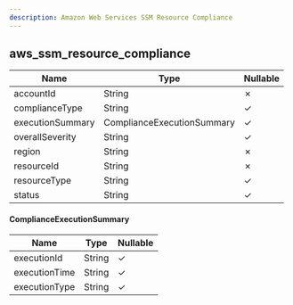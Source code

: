```yaml
---
description: Amazon Web Services SSM Resource Compliance
---
```

aws_ssm_resource_compliance
---------------------------

| **Name**         | **Type**                   | **Nullable** |
| ---------------- | -------------------------- | ------------ |
| accountId        | String                     | &cross;      |
| complianceType   | String                     | &check;      |
| executionSummary | ComplianceExecutionSummary | &check;      |
| overallSeverity  | String                     | &check;      |
| region           | String                     | &cross;      |
| resourceId       | String                     | &cross;      |
| resourceType     | String                     | &check;      |
| status           | String                     | &check;      |

#### ComplianceExecutionSummary
| **Name**      | **Type** | **Nullable** |
| ------------- | -------- | ------------ |
| executionId   | String   | &check;      |
| executionTime | String   | &check;      |
| executionType | String   | &check;      |
